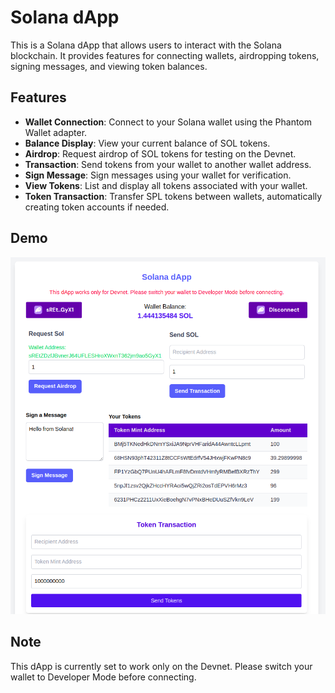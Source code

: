# Solana dApp

This is a Solana dApp that allows users to interact with the Solana blockchain. It provides features for connecting wallets, airdropping tokens, signing messages, and viewing token balances.

## Features

- **Wallet Connection**: Connect to your Solana wallet using the Phantom Wallet adapter.
- **Balance Display**: View your current balance of SOL tokens.
- **Airdrop**: Request airdrop of SOL tokens for testing on the Devnet.
- **Transaction**: Send tokens from your wallet to another wallet address.
- **Sign Message**: Sign messages using your wallet for verification.
- **View Tokens**: List and display all tokens associated with your wallet.
- **Token Transaction**: Transfer SPL tokens between wallets, automatically creating token accounts if needed.

## Demo

![Demo](https://github.com/Sagarshivalingappaathani/wallet-adapter/blob/main/demo.png)

## Note

This dApp is currently set to work only on the Devnet. Please switch your wallet to Developer Mode before connecting.
